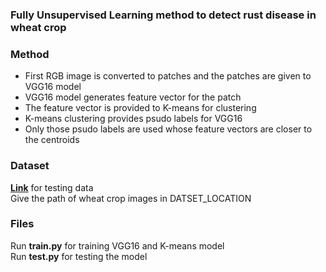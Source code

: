 ### Fully Unsupervised Learning method to detect rust disease in wheat crop

### Method

- First RGB image is converted to patches and the patches are given to VGG16 model
- VGG16 model generates feature vector for the patch
- The feature vector is provided to K-means for clustering
- K-means clustering provides psudo labels for VGG16
- Only those psudo labels are used whose feature vectors are closer to the centroids

### Dataset

[**Link**](https://drive.google.com/file/d/1a0-uZvADu6q3S6FUCgb8I-AagqVK4Dj7/view?usp=sharing) for testing data <br>
Give the path of wheat crop images in DATSET_LOCATION

### Files

Run **train.py** for training VGG16 and K-means model<br>
Run **test.py** for testing the model
